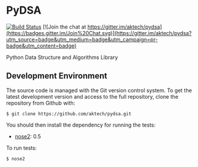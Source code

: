 # PyDSA

[![Build Status](https://travis-ci.org/aktech/pydsa.svg?branch=master)](https://travis-ci.org/aktech/PyDSA)
[![Join the chat at https://gitter.im/aktech/pydsa](https://badges.gitter.im/Join%20Chat.svg)](https://gitter.im/aktech/pydsa?utm_source=badge&utm_medium=badge&utm_campaign=pr-badge&utm_content=badge)

Python Data Structure and Algorithms Library


## Development Environment

The source code is managed with the Git version control system. To get the latest development version and access to the full repository, clone the repository from Github with:

```
$ git clone https://github.com/aktech/pydsa.git
```

You should then install the dependency for running the tests:

* [nose2](https://nose2.readthedocs.org/): 0.5

To run tests:

```
$ nose2
```
